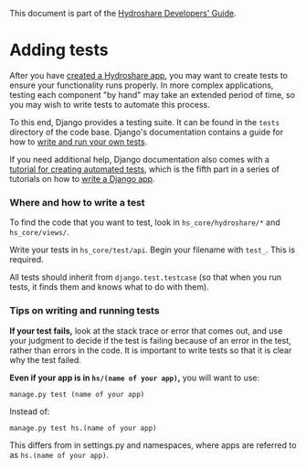 This document is part of the [Hydroshare Developers' Guide](https://github.com/hydroshare/hydroshare2/wiki/Hydroshare-Developers'-Guide).

# Adding tests

After you have [created a Hydroshare app](https://github.com/hydroshare/hydroshare2/wiki/Customizing-Hydroshare#wiki-working-on-your-own-hydroshare-extension), you may want to create tests to ensure your functionality runs properly. In more complex applications, testing each component "by hand" may take an extended period of time, so you may wish to write tests to automate this process.

To this end, Django provides a testing suite. It can be found in the `tests` directory of the code base. Django's documentation contains a guide for how to [write and run your own tests](https://docs.djangoproject.com/en/dev/topics/testing/overview/).

If you need additional help, Django documentation also comes with a [tutorial for creating automated tests](https://docs.djangoproject.com/en/dev/intro/tutorial05/), which is the fifth part in a series of tutorials on how to [write a Django app](https://docs.djangoproject.com/en/dev/intro/tutorial01/).

### Where and how to write a test

To find the code that you want to test, look in `hs_core/hydroshare/*` and `hs_core/views/`.

Write your tests in `hs_core/test/api`. Begin your filename with `test_`. This is required.

All tests should inherit from `django.test.testcase` (so that when you run tests, it finds them and knows what to do with them).

### Tips on writing and running tests

**If your test fails,** look at the stack trace or error that comes out, and use your judgment to decide if the test is failing because of an error in the test, rather than errors in the code. It is important to write tests so that it is clear why the test failed.

**Even if your app is in `hs/(name of your app)`,** you will want to use:

    manage.py test (name of your app)

Instead of:

    manage.py test hs.(name of your app)

This differs from in settings.py and namespaces, where apps are referred to as `hs.(name of your app)`.
